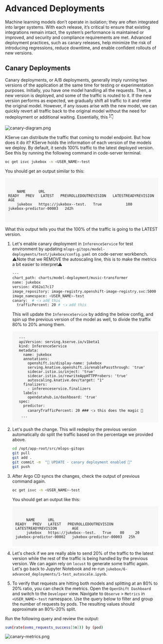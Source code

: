 # Advanced Deployments

Machine learning models don’t operate in isolation; they are often integrated into larger systems. With each release, it’s critical to ensure that existing integrations remain intact, the system’s performance is maintained or improved, and security and compliance requirements are met. Advanced deployment practices, such as canary releases, help minimize the risk of introducing regressions, reduce downtime, and enable confident rollouts of new versions.

## Canary Deployments

Canary deployments, or A/B deployments, generally imply running two versions of the application at the same time for testing or experimentation purposes. Initially, you have one model handling all the requests. Then, a new version is deployed, and some of the traffic is routed to it. If the new version performs as expected, we gradually shift all traffic to it and retire the original model. However, if any issues arise with the new model, we can quickly revert all traffic back to the original model without the need for redeployment or additional waiting. Essentially, this <sup>[1](https://kserve.github.io/website/latest/modelserving/v1beta1/rollout/canary/)</sup>👇 

![canary-diagram.png](./images/canary-diagram.png)

KServe can distribute the traffic that coming to model endpoint. But how does it do it? KServe holds the information of each version of the models we deploy. By default, it sends 100% traffic to the latest deployed version. See this by running the following command in code-server terminal.

  ```bash
  oc get isvc jukebox -n <USER_NAME>-test
  ```

  You should get an output similar to this:

  <div class="highlight" style="background: #f7f7f7; overflow-x: auto; padding: 10px;">
  <pre><code class="language-bash">
    NAME      URL                                                                          READY   PREV   LATEST   PREVROLLEDOUTREVISION   LATESTREADYREVISION       AGE
    jukebox   https://jukebox-<USER_NAME>-test.<CLUSTER_DOMAIN>   True           100                              jukebox-predictor-00003   2d2h
    </code></pre>
    </div>

  What this output tells you that the 100% of the traffic is going to the LATEST version.


1. Let's enable canary deployment in `InferenceService` for test environment by updating `mlops-gitops/model-deployments/test/jukebox/config.yaml` on code-server workbench.  
⚠️Note that we REMOVE the autoscaling line, this is to make the metrics a bit easier to interpret⚠️

    ```bash
    ---
    chart_path: charts/model-deployment/music-transformer
    name: jukebox
    version: 4562a17c17
    image_repository: image-registry.openshift-image-registry.svc:5000
    image_namespace: <USER_NAME>-test
    canary:  # 👈 add this
      trafficPercent: 20 # 👈 add this
    ```

    This will update the `InferenceService` by adding the below config, and spin up the previous version of the model as well, to divide the traffix 80% to 20% among them. 

    <div class="highlight" style="background: #f7f7f7">
    <pre><code class="language-yaml">
      ---
      apiVersion: serving.kserve.io/v1beta1
      kind: InferenceService
      metadata:
        name: jukebox
        annotations:
          openshift.io/display-name: jukebox
          serving.knative.openshift.io/enablePassthrough: 'true'
          sidecar.istio.io/inject: 'true'
          sidecar.istio.io/rewriteAppHTTPProbers: 'true'
          autoscaling.knative.dev/target: "1"
        finalizers:
          - inferenceservice.finalizers
        labels:
          opendatahub.io/dashboard: 'true'
      spec:
        predictor:
          canaryTrafficPercent: 20 ### 👈 this does the magic 🔮
       ...
    </code></pre></div>


2. Let's push the change. This will redeploy the previous version automatically do split the traffic based on the percentage we provided above. 

    ```bash
    cd /opt/app-root/src/mlops-gitops
    git pull
    git add .
    git commit -m  "🦜 UPDATE - canary deployment enabled 🦜"
    git push
    ```

3. After Argo CD syncs the changes, check the output of previous command again.
   
    ```bash
    oc get isvc -n <USER_NAME>-test
    ```

    You should get an output like this:

    <div class="highlight" style="background: #f7f7f7; overflow-x: auto; padding: 10px;">
    <pre><code class="language-bash">
        NAME      URL                                                                           READY   PREV   LATEST   PREVROLLEDOUTREVISION     LATESTREADYREVISION       AGE
        jukebox   https://jukebox-<USER_NAME>-test.<CLUSTER_DOMAIN>   True    80     20       jukebox-predictor-00002   jukebox-predictor-00003   25h
   </code></pre></div>


4. Let's check if we are really able to send 20% of the traffic to the latest version while the rest of the traffic is being handled by the previous version. We can again rely on `locust` to generate some traffic again. Let's go back to Jupyter Notebook and re-run `jukebox/6-advanced_deployments/1-test_autoscale.ipynb`.

5. To verify that requests are hitting both models and splitting at an 80% to 20% ratio, you can check the metrics. Open the `OpenShift Dashboard` and switch to the `Developer` view. Navigate to `Observe` > `Metrics` in `<USER_NAME>-test` namespace. Use the query below to filter and group the number of requests by pods. The resulting values should approximate an 80%-20% split. 

  Run the following query and review the output:

  ```bash
  sum(rate(ovms_requests_success[5m])) by (pod) 
  ```

  ![canary-metrics.png](./images/canary-metrics.png)